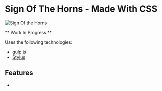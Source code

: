 # Sign Of The Horns - Made With CSS

![Sign Of the Horns](http://tiagoporto.github.io/sign-of-the-horns-css/images/icon.svg)

** Work In Progress **


Uses the following technologies:

* [gulp.js](http://gulpjs.com/)
* [Stylus](http://learnboost.github.io/stylus/)

## Features

*

